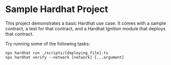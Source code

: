 # Sample Hardhat Project

This project demonstrates a basic Hardhat use case. It comes with a sample contract, a test for that contract, and a Hardhat Ignition module that deploys that contract.

Try running some of the following tasks:

```shell
npx hardhat run ./scripts/[deploying_file].ts
npx hardhat verify --network [network] [...argument]
```
